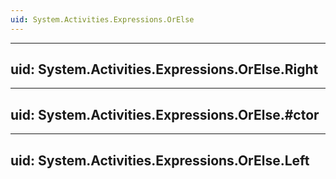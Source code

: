 ```yaml
---
uid: System.Activities.Expressions.OrElse
---
```


---
uid: System.Activities.Expressions.OrElse.Right
---

---
uid: System.Activities.Expressions.OrElse.#ctor
---

---
uid: System.Activities.Expressions.OrElse.Left
---
